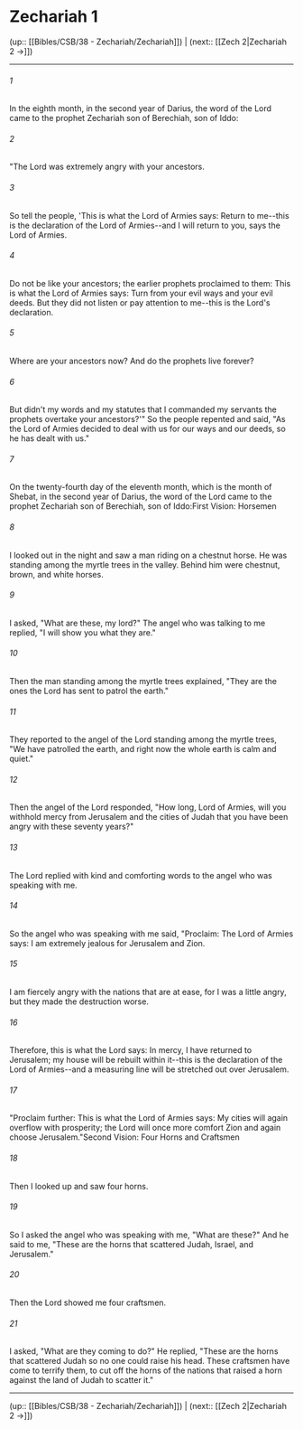 # Zechariah 1

(up:: [[Bibles/CSB/38 - Zechariah/Zechariah]]) | (next:: [[Zech 2|Zechariah 2 →]])

***


###### 1 
In the eighth month, in the second year of Darius, the word of the Lord came to the prophet Zechariah son of Berechiah, son of Iddo: 

###### 2 
"The Lord was extremely angry with your ancestors. 

###### 3 
So tell the people, 'This is what the Lord of Armies says: Return to me--this is the declaration of the Lord of Armies--and I will return to you, says the Lord of Armies. 

###### 4 
Do not be like your ancestors; the earlier prophets proclaimed to them: This is what the Lord of Armies says: Turn from your evil ways and your evil deeds. But they did not listen or pay attention to me--this is the Lord's declaration. 

###### 5 
Where are your ancestors now? And do the prophets live forever? 

###### 6 
But didn't my words and my statutes that I commanded my servants the prophets overtake your ancestors?'" So the people repented and said, "As the Lord of Armies decided to deal with us for our ways and our deeds, so he has dealt with us." 

###### 7 
On the twenty-fourth day of the eleventh month, which is the month of Shebat, in the second year of Darius, the word of the Lord came to the prophet Zechariah son of Berechiah, son of Iddo:First Vision: Horsemen 

###### 8 
I looked out in the night and saw a man riding on a chestnut horse. He was standing among the myrtle trees in the valley. Behind him were chestnut, brown, and white horses. 

###### 9 
I asked, "What are these, my lord?" The angel who was talking to me replied, "I will show you what they are." 

###### 10 
Then the man standing among the myrtle trees explained, "They are the ones the Lord has sent to patrol the earth." 

###### 11 
They reported to the angel of the Lord standing among the myrtle trees, "We have patrolled the earth, and right now the whole earth is calm and quiet." 

###### 12 
Then the angel of the Lord responded, "How long, Lord of Armies, will you withhold mercy from Jerusalem and the cities of Judah that you have been angry with these seventy years?" 

###### 13 
The Lord replied with kind and comforting words to the angel who was speaking with me. 

###### 14 
So the angel who was speaking with me said, "Proclaim: The Lord of Armies says: I am extremely jealous for Jerusalem and Zion. 

###### 15 
I am fiercely angry with the nations that are at ease, for I was a little angry, but they made the destruction worse. 

###### 16 
Therefore, this is what the Lord says: In mercy, I have returned to Jerusalem; my house will be rebuilt within it--this is the declaration of the Lord of Armies--and a measuring line will be stretched out over Jerusalem. 

###### 17 
"Proclaim further: This is what the Lord of Armies says: My cities will again overflow with prosperity; the Lord will once more comfort Zion and again choose Jerusalem."Second Vision: Four Horns and Craftsmen 

###### 18 
Then I looked up and saw four horns. 

###### 19 
So I asked the angel who was speaking with me, "What are these?" And he said to me, "These are the horns that scattered Judah, Israel, and Jerusalem." 

###### 20 
Then the Lord showed me four craftsmen. 

###### 21 
I asked, "What are they coming to do?" He replied, "These are the horns that scattered Judah so no one could raise his head. These craftsmen have come to terrify them, to cut off the horns of the nations that raised a horn against the land of Judah to scatter it."

***

(up:: [[Bibles/CSB/38 - Zechariah/Zechariah]]) | (next:: [[Zech 2|Zechariah 2 →]])
